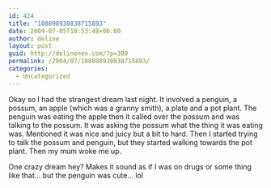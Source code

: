 ```yaml
---
id: 424
title: "108898930838715893"
date: 2004-07-05T10:53:48+00:00
author: deline
layout: post
guid: http://delineneo.com/?p=309
permalink: /2004/07/108898930838715893/
categories:
  - Uncategorized
---
```

Okay so I had the strangest dream last night. It involved a penguin, a possum, an apple (which was a granny smith), a plate and a pot plant. The penguin was eating the apple then it called over the possum and was talking to the possum. It was asking the possum what the thing it was eating was. Mentioned it was nice and juicy but a bit to hard. Then I started trying to talk the possum and penguin, but they started walking towards the pot plant. Then my mum woke me up.

One crazy dream hey? Makes it sound as if I was on drugs or some thing like that&#8230; but the penguin was cute&#8230; lol
